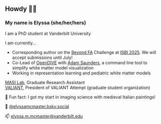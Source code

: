 ## Howdy 🤠👋 
### My name is Elyssa (she/her/hers)
I am a PhD student at Vanderbilt University

I am currently...
* Corresponding author on the [Beyond FA](https://bfa.grand-challenge.org/) Challenge at [ISBI 2025](https://biomedicalimaging.org/2025/?__hstc=51849206.5f23c0ceceee3e3e71244a51e1dd6456.1730475039641.1736883797604.1736898236738.11&__hssc=51849206.1.1736898236738&__hsfp=832949540). We will accept submissions until July!
* Co-Lead of [OpenDIVE](https://github.com/MASILab/open_dive) with [Adam Saunders](https://github.com/saundersresearch), a command line tool to simplify white matter model visualization
* Working in representation learning and pediatric white matter models

[MASI Lab](https://my.vanderbilt.edu/masi/), Graduate Research Assistant\
[VALIANT](https://www.vanderbilt.edu/valiant/), President of VALIANT Attempt (graduate student organization)

🤪 Fun fact: I got my start in imaging science with medieval Italian paintings!

🦋 [@elyssamcmaster.bsky.social](https://bsky.app/profile/elyssamcmaster.bsky.social)

📫 elyssa.m.mcmaster@vanderbilt.edu


<!--
**ElyssaMcMaster/ElyssaMcMaster** is a ✨ _special_ ✨ repository because its `README.md` (this file) appears on your GitHub profile.

Here are some ideas to get you started:

- 🔭 I’m currently working on ...
- 🌱 I’m currently learning ...
- 👯 I’m looking to collaborate on ...
- 🤔 I’m looking for help with ...
- 💬 Ask me about ...
- 📫 How to reach me: ...
- 😄 Pronouns: ...
- ⚡ Fun fact: ...
-->
